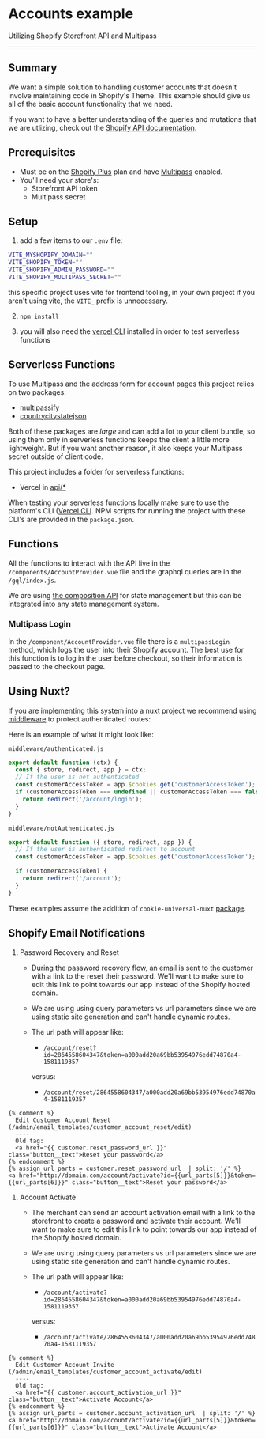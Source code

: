 # Accounts example

Utilizing Shopify Storefront API and Multipass

---

## Summary

We want a simple solution to handling customer accounts that doesn't involve maintaining code in Shopify's Theme. This example should give us all of the basic account functionality that we need.

If you want to have a better understanding of the queries and mutations that we are utlizing, check out the [Shopify API documentation](https://shopify.dev/api).

## Prerequisites

- Must be on the [Shopify Plus](https://www.shopify.com/plus/enterprise-ecommerce) plan and have [Multipass](https://help.shopify.com/en/api/reference/plus/multipass) enabled.
- You'll need your store's:
  - Storefront API token
  - Multipass secret

## Setup

1. add a few items to our `.env` file:

```sh
VITE_MYSHOPIFY_DOMAIN=""
VITE_SHOPIFY_TOKEN=""
VITE_SHOPIFY_ADMIN_PASSWORD=""
VITE_SHOPIFY_MULTIPASS_SECRET=""
```

this specific project uses vite for frontend tooling, in your own project if you aren't using vite, the `VITE_` prefix is unnecessary.

2. `npm install`

3. you will also need the [vercel CLI](https://vercel.com/cli) installed in order to test serverless functions

## Serverless Functions

To use Multipass and the address form for account pages this project relies on two packages:

- [multipassify](https://github.com/beaucoo/multipassify)
- [countrycitystatejson](https://github.com/khkwan0/countryCityStateJson)

Both of these packages are _large_ and can add a lot to your client bundle, so using them only in serverless functions keeps the client a little more lightweight. But if you want another reason, it also keeps your Multipass secret outside of client code.

This project includes a folder for serverless functions:

- Vercel in [api/\*](./api)

When testing your serverless functions locally make sure to use the platform's CLI ([Vercel CLI](https://vercel.com/docs/cli). NPM scripts for running the project with these CLI's are provided in the `package.json`.

## Functions

All the functions to interact with the API live in the `/components/AccountProvider.vue` file and the graphql queries are in the `/gql/index.js`.

We are using [the composition API](https://vuejs.org/guide/extras/composition-api-faq.html) for state management but this can be integrated into any state management system.

### Multipass Login

In the `/component/AccountProvider.vue` file there is a `multipassLogin` method, which logs the user into their Shopify account. The best use for this function is to log in the user before checkout, so their information is passed to the checkout page.

## Using Nuxt?

If you are implementing this system into a nuxt project we recommend using [middleware](https://nuxtjs.org/docs/directory-structure/middleware/) to protect authenticated routes:

Here is an example of what it might look like:

`middleware/authenticated.js`

```js
export default function (ctx) {
  const { store, redirect, app } = ctx;
  // If the user is not authenticated
  const customerAccessToken = app.$cookies.get('customerAccessToken');
  if (customerAccessToken === undefined || customerAccessToken === false) {
    return redirect('/account/login');
  }
}
```

`middleware/notAuthenticated.js`

```js
export default function ({ store, redirect, app }) {
  // If the user is authenticated redirect to account
  const customerAccessToken = app.$cookies.get('customerAccessToken');

  if (customerAccessToken) {
    return redirect('/account');
  }
}
```

These examples assume the addition of `cookie-universal-nuxt` [package](https://www.npmjs.com/package/cookie-universal-nuxt).

## Shopify Email Notifications

1. Password Recovery and Reset

   - During the password recovery flow, an email is sent to the customer with a link to the reset their password. We'll want to make sure to edit this link to point towards our app instead of the Shopify hosted domain.
   - We are using using query parameters vs url parameters since we are using static site generation and can't handle dynamic routes.
   - The url path will appear like:

     - `/account/reset?id=2864558604347&token=a000add20a69bb53954976edd74870a4-1581119357`

     versus:

     - `/account/reset/2864558604347/a000add20a69bb53954976edd74870a4-1581119357`

```liquid
{% comment %}
  Edit Customer Account Reset (/admin/email_templates/customer_account_reset/edit)
  ----
  Old tag:
  <a href="{{ customer.reset_password_url }}" class="button__text">Reset your password</a>
{% endcomment %}
{% assign url_parts = customer.reset_password_url  | split: '/' %}
<a href="http://domain.com/account/activate?id={{url_parts[5]}}&token={{url_parts[6]}}" class="button__text">Reset your password</a>
```

1. Account Activate

   - The merchant can send an account activation email with a link to the storefront to create a password and activate their account. We'll want to make sure to edit this link to point towards our app instead of the Shopify hosted domain.
   - We are using using query parameters vs url parameters since we are using static site generation and can't handle dynamic routes.
   - The url path will appear like:

     - `/account/activate?id=2864558604347&token=a000add20a69bb53954976edd74870a4-1581119357`

     versus:

     - `/account/activate/2864558604347/a000add20a69bb53954976edd74870a4-1581119357`

```liquid
{% comment %}
  Edit Customer Account Invite (/admin/email_templates/customer_account_activate/edit)
  ----
  Old tag:
  <a href="{{ customer.account_activation_url }}" class="button__text">Activate Account</a>
{% endcomment %}
{% assign url_parts = customer.account_activation_url  | split: '/' %}
<a href="http://domain.com/account/activate?id={{url_parts[5]}}&token={{url_parts[6]}}" class="button__text">Activate Account</a>
```
